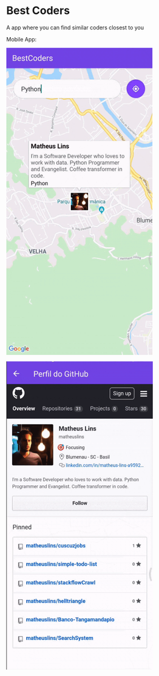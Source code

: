 # Best Coders
A app where you can find similar coders closest to you

Mobile App: 

![image alt web](img/mobile_1.png)

![image alt web](img/mobile_2.png)
